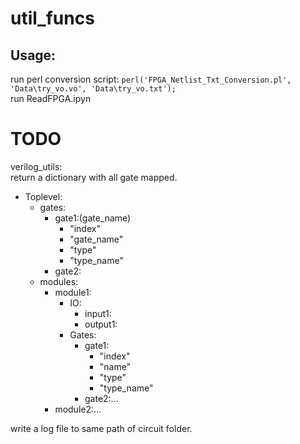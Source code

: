 # util_funcs
## Usage:
run perl conversion script: ```perl('FPGA_Netlist_Txt_Conversion.pl', 'Data\try_vo.vo', 'Data\try_vo.txt');``` <br>
run ReadFPGA.ipyn


# TODO
verilog_utils:<br>
return a dictionary with all gate mapped.<br>
- Toplevel:
  - gates:
    - gate1:(gate_name)
      - "index"
      - "gate_name"
      - "type"
      - "type_name"
    - gate2:
  - modules:
    - module1:
      - IO:
        - input1:
        - output1:
      - Gates:
        - gate1:
          - "index"
          - "name"
          - "type"
          - "type_name"
        - gate2:...
    - module2:...
  
write a log file to same path of circuit folder.
